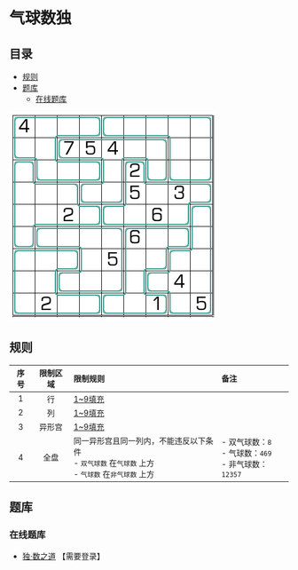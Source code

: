 # 气球数独
<!-- START doctoc generated TOC please keep comment here to allow auto update -->
<!-- DON'T EDIT THIS SECTION, INSTEAD RE-RUN doctoc TO UPDATE -->
## 目录

- [规则](#%E8%A7%84%E5%88%99)
- [题库](#%E9%A2%98%E5%BA%93)
  - [在线题库](#%E5%9C%A8%E7%BA%BF%E9%A2%98%E5%BA%93)

<!-- END doctoc generated TOC please keep comment here to allow auto update -->

![题](../../../images/sudoku/气球数独.png)

## 规则

| 序号 | 限制区域 | 限制规则 | 备注 |
| :---: | :---: | :--- | :--- |
| 1 | 行 | [1~9填充] | |
| 2 | 列 | [1~9填充] | |
| 3 | 异形宫 | [1~9填充] | |
| 4 | 全盘 | 同一异形宫且同一列内，不能违反以下条件<br>- `双气球数` 在`气球数` 上方<br>- `气球数` 在`非气球数` 上方 | - 双气球数：`8` <br/>- 气球数：`469` <br/>- 非气球数：`12357` |

## 题库

### 在线题库

- [独·数之道](http://www.sudokufans.org.cn/lx/game.index.php?type=jchqq) 【需要登录】

[1~9填充]: ../../../rules/rules.md#1to9填充
